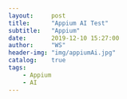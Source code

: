 ```yaml
---
layout:     post
title:      "Appium AI Test"
subtitle:   "Appium"
date:       2019-12-10 15:27:00
author:     "WS"
header-img: "img/appiumAi.jpg"
catalog:    true
tags:
    - Appium
    - AI
---
```


